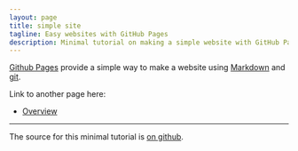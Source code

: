 ```yaml
---
layout: page
title: simple site
tagline: Easy websites with GitHub Pages
description: Minimal tutorial on making a simple website with GitHub Pages
---
```


[Github Pages](https://pages.github.com) provide a simple way to make a
website using
[Markdown](https://daringfireball.net/projects/markdown/) and
[git](https://git-scm.com).

Link to another page here:
- [Overview](pages/overview.html)

---

The source for this minimal tutorial is [on github](https://github.com/kbroman/simple_site).